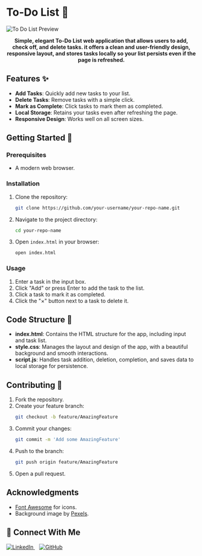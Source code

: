<div class="container">
    <h1> To-Do List 📝</h1>

  <div class="preview">
        <img src="https://i.ibb.co/1ZxHJPT/image-6.png" alt="To Do List Preview">
    </div>
    <p align="center"><strong>Simple, elegant To-Do List web application that allows users to add, check off, and delete tasks. it offers a clean and user-friendly design, responsive layout, and stores tasks locally so your list persists even if the page is refreshed.</strong></p>

## Features ✨
- **Add Tasks**: Quickly add new tasks to your list.
- **Delete Tasks**: Remove tasks with a simple click.
- **Mark as Complete**: Click tasks to mark them as completed.
- **Local Storage**: Retains your tasks even after refreshing the page.
- **Responsive Design**: Works well on all screen sizes.

## Getting Started 🚀

### Prerequisites
- A modern web browser.

### Installation
1. Clone the repository:
   ```bash
   git clone https://github.com/your-username/your-repo-name.git
   ```
2. Navigate to the project directory:
   ```bash
   cd your-repo-name
   ```
3. Open `index.html` in your browser:
   ```bash
   open index.html
   ```

### Usage
1. Enter a task in the input box.
2. Click "Add" or press Enter to add the task to the list.
3. Click a task to mark it as completed.
4. Click the "×" button next to a task to delete it.

## Code Structure 🧩

- **index.html**: Contains the HTML structure for the app, including input and task list.
- **style.css**: Manages the layout and design of the app, with a beautiful background and smooth interactions.
- **script.js**: Handles task addition, deletion, completion, and saves data to local storage for persistence.

## Contributing 🤝
1. Fork the repository.
2. Create your feature branch:
   ```bash
   git checkout -b feature/AmazingFeature
   ```
3. Commit your changes:
   ```bash
   git commit -m 'Add some AmazingFeature'
   ```
4. Push to the branch:
   ```bash
   git push origin feature/AmazingFeature
   ```
5. Open a pull request.


## Acknowledgments
- [Font Awesome](https://fontawesome.com) for icons.
- Background image by [Pexels](https://www.pexels.com).

<h2>🤝 Connect With Me</h2>
<p>
  <a href="https://www.linkedin.com/in/likhithsp" target="_blank">
    <img src="https://img.icons8.com/?size=60&id=xuvGCOXi8Wyg&format=png&color=000000" alt="LinkedIn" class="icon">
  </a>
  &nbsp;&nbsp;
  <a href="https://www.github.com/LikhithSP" target="_blank">
    <img src="https://img.icons8.com/?size=60&id=46565&format=png&color=000000" alt="GitHub" class="icon">
  </a>
</p>
